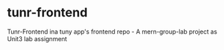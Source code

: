 # tunr-frontend
Tunr-Frontend ina tuny app's frontend repo - A mern-group-lab project as Unit3 lab assignment
